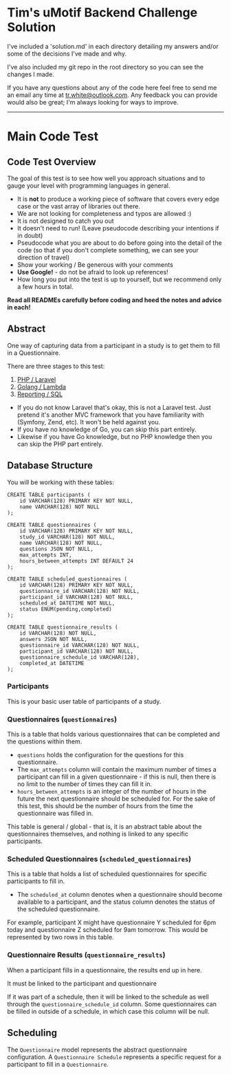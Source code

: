 # Tim's uMotif Backend Challenge Solution

I've included a 'solution.md' in each directory detailing my answers and/or some of the decisions I've made and why.

I've also included my git repo in the root directory so you can see the changes I made.

If you have any questions about any of the code here feel free to send me an email any time at tr.white@outlook.com. Any feedback you can provide would also be great; I'm always looking for ways to improve.

----

Main Code Test
==============

## Code Test Overview

The goal of this test is to see how well you approach situations and to gauge your level with programming languages in general.  
* It is **not** to produce a working piece of software that covers every edge case or the vast array of libraries out there.  
* We are not looking for completeness and typos are allowed :) 
* It is not designed to catch you out
* It doesn't need to run!  (Leave pseudocode describing your intentions if in doubt)
* Pseudocode what you are about to do before going into the detail of the code (so that if you don't complete something, we can see your direction of travel)
* Show your working / Be generous with your comments
* **Use Google!** - do not be afraid to look up references!
* How long you put into the test is up to yourself, but we recommend only a few hours in total.


**Read all READMEs carefully before coding and heed the notes and advice in each!**


## Abstract

One way of capturing data from a participant in a study is to get them to fill in a Questionnaire.

There are three stages to this test:

1. [PHP / Laravel](1-php/readme.md)
2. [Golang / Lambda](2-golang/readme.md)
3. [Reporting / SQL](3-reporting/readme.md)

* If you do not know Laravel that's okay, this is not a Laravel test.  Just pretend it's another MVC framework that you have familiarity with (Symfony, Zend, etc).  It won't be held against you.
* If you have no knowledge of Go, you can skip this part entirely.  
* Likewise if you have Go knowledge, but no PHP knowledge then you can skip the PHP part entirely.

## Database Structure

You will be working with these tables:

```mysql
CREATE TABLE participants (
    id VARCHAR(128) PRIMARY KEY NOT NULL,
    name VARCHAR(128) NOT NULL
);

CREATE TABLE questionnaires (
    id VARCHAR(128) PRIMARY KEY NOT NULL,
    study_id VARCHAR(128) NOT NULL,
    name VARCHAR(128) NOT NULL,
    questions JSON NOT NULL,
    max_attempts INT,
    hours_between_attempts INT DEFAULT 24
);

CREATE TABLE scheduled_questionnaires (
    id VARCHAR(128) PRIMARY KEY NOT NULL,
    questionnaire_id VARCHAR(128) NOT NULL,
    participant_id VARCHAR(128) NOT NULL,
    scheduled_at DATETIME NOT NULL,
    status ENUM(pending,completed)
);

CREATE TABLE questionnaire_results (
    id VARCHAR(128) NOT NULL,
    answers JSON NOT NULL,
    questionnaire_id VARCHAR(128) NOT NULL,
    participant_id VARCHAR(128) NOT NULL,
    questionnaire_schedule_id VARCHAR(128),
    completed_at DATETIME
);
```

### Participants

This is your basic user table of participants of a study.

### Questionnaires (`questionnaires`)

This is a table that holds various questionnaires that can be completed and the questions within them.

* `questions` holds the configuration for the questions for this questionnaire.
* The `max_attempts` column will contain the maximum number of times a participant can fill in a given questionnaire - if this is null, then there is no limit to the number of times they can fill it in.
* `hours_between_attempts` is an integer of the number of hours in the future the next questionnaire should be scheduled for. For the sake of this test, this should be the number of hours from the time the questionnaire was filled in.

This table is general / global - that is, it is an abstract table about the questionnaires themselves, and nothing is linked to any specific participants.

### Scheduled Questionnaires (`scheduled_questionnaires`)

This is a table that holds a list of scheduled questionnaires for specific participants to fill in.

* The `scheduled_at` column denotes when a questionnaire should become available to a participant, and the status column denotes the status of the scheduled questionnaire.

For example, participant X might have questionnaire Y scheduled for 6pm today and questionnaire Z scheduled for 9am tomorrow. This would be represented by two rows in this table.

### Questionnaire Results (`questionnaire_results`)

When a participant fills in a questionnaire, the results end up in here.

It must be linked to the participant and questionnaire

If it was part of a schedule, then it will be linked to the schedule as well through the `questionnaire_schedule_id` column. Some questionnaires can be filled in outside of a schedule, in which case this column will be null.

## Scheduling

The `Questionnaire` model represents the abstract questionnaire configuration. A `Questionnaire Schedule` represents a specific request for a participant to fill in a `Questionnaire`.

